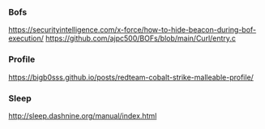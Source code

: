 ### Bofs
https://securityintelligence.com/x-force/how-to-hide-beacon-during-bof-execution/
https://github.com/ajpc500/BOFs/blob/main/Curl/entry.c



### Profile
https://bigb0sss.github.io/posts/redteam-cobalt-strike-malleable-profile/

### Sleep
http://sleep.dashnine.org/manual/index.html

